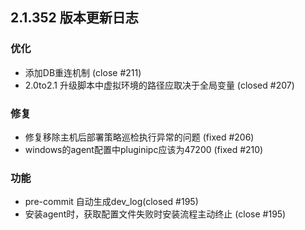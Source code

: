 ## 2.1.352 版本更新日志

### 优化
  - 添加DB重连机制 (close #211)
  - 2.0to2.1 升级脚本中虚拟环境的路径应取决于全局变量 (closed #207)

### 修复
  - 修复移除主机后部署策略巡检执行异常的问题 (fixed #206)
  - windows的agent配置中pluginipc应该为47200 (fixed #210)

### 功能
  - pre-commit 自动生成dev_log(closed #195)
  - 安装agent时，获取配置文件失败时安装流程主动终止 (close #195)